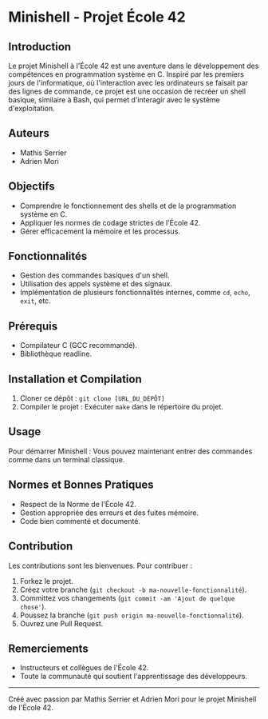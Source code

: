 # Minishell - Projet École 42

## Introduction
Le projet Minishell à l'École 42 est une aventure dans le développement des compétences en programmation système en C. Inspiré par les premiers jours de l'informatique, où l'interaction avec les ordinateurs se faisait par des lignes de commande, ce projet est une occasion de recréer un shell basique, similaire à Bash, qui permet d'interagir avec le système d'exploitation.

## Auteurs
- Mathis Serrier
- Adrien Mori

## Objectifs
- Comprendre le fonctionnement des shells et de la programmation système en C.
- Appliquer les normes de codage strictes de l'École 42.
- Gérer efficacement la mémoire et les processus.

## Fonctionnalités
- Gestion des commandes basiques d'un shell.
- Utilisation des appels système et des signaux.
- Implémentation de plusieurs fonctionnalités internes, comme `cd`, `echo`, `exit`, etc.

## Prérequis
- Compilateur C (GCC recommandé).
- Bibliothèque readline.

## Installation et Compilation
1. Cloner ce dépôt : `git clone [URL_DU_DÉPÔT]`
2. Compiler le projet : Exécuter `make` dans le répertoire du projet.

## Usage
Pour démarrer Minishell :
Vous pouvez maintenant entrer des commandes comme dans un terminal classique.

## Normes et Bonnes Pratiques
- Respect de la Norme de l'École 42.
- Gestion appropriée des erreurs et des fuites mémoire.
- Code bien commenté et documenté.

## Contribution
Les contributions sont les bienvenues. Pour contribuer :
1. Forkez le projet.
2. Créez votre branche (`git checkout -b ma-nouvelle-fonctionnalité`).
3. Committez vos changements (`git commit -am 'Ajout de quelque chose'`).
4. Poussez la branche (`git push origin ma-nouvelle-fonctionnalité`).
5. Ouvrez une Pull Request.

## Remerciements
- Instructeurs et collègues de l'École 42.
- Toute la communauté qui soutient l'apprentissage des développeurs.

---
Créé avec passion par Mathis Serrier et Adrien Mori pour le projet Minishell de l'École 42.
